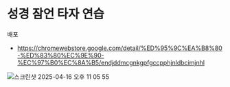  # 성경 잠언 타자 연습

배포
* https://chromewebstore.google.com/detail/%ED%95%9C%EA%B8%80-%ED%83%80%EC%9E%90-%EC%97%B0%EC%8A%B5/endjddmcgnkgpfgccpphjnldbcimjnhl





![스크린샷 2025-04-16 오후 11 05 55](https://github.com/user-attachments/assets/dcf4a729-dedf-45f8-8725-22b9762d964d)
